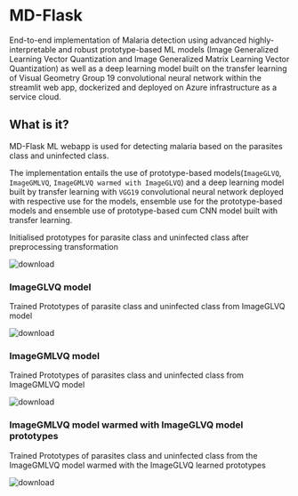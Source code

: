 # MD-Flask
End-to-end implementation of Malaria detection using advanced highly-interpretable and robust prototype-based ML models (Image Generalized Learning Vector Quantization and  Image Generalized Matrix Learning Vector Quantization) as well as a deep learning model built on the transfer learning of Visual Geometry Group 19 convolutional neural network within the streamlit web app, dockerized and deployed on Azure infrastructure as a service cloud.

## What is it?
MD-Flask ML webapp is used for detecting malaria based on the parasites class and uninfected class. 

The implementation entails the use of prototype-based models(```ImageGLVQ```, ```ImageGMLVQ```, ```ImageGMLVQ warmed with ImageGLVQ```) and a deep learning model built by transfer learning with ```VGG19``` convolutional neural network deployed with respective use for the models, ensemble use for the prototype-based models and ensemble use of prototype-based cum CNN model built with transfer learning.


Initialised prototypes for  parasite class and uninfected class after preprocessing transformation

![download](https://user-images.githubusercontent.com/82911284/175720641-109baf6d-653f-435d-8498-bde91a36ab7a.png)

### ImageGLVQ model

Trained Prototypes of parasite class and uninfected class from ImageGLVQ model

![download](https://user-images.githubusercontent.com/82911284/175665273-fca57a7f-f701-4e6f-8708-0071c6141a9a.png)

### ImageGMLVQ model
Trained  Prototypes of parasites class and uninfected class from ImageGMLVQ model

![download](https://user-images.githubusercontent.com/82911284/175665381-fb6b1c5a-146b-4e6e-a647-a006e15dff00.png)


### ImageGMLVQ model warmed with ImageGLVQ model prototypes
Trained Prototypes of parasites class and uninfected class from the ImageGMLVQ model warmed with the ImageGLVQ learned prototypes

![download](https://user-images.githubusercontent.com/82911284/175665202-5df00dda-de61-43dc-8dc9-8162cfa07fcb.png)

